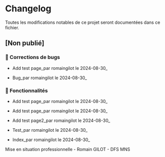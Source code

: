 # Changelog

Toutes les modifications notables de ce projet seront documentées dans ce fichier.

## [Non publié]

### 🐛 Corrections de bugs

- Add test page_par romaingilot le 2024-08-30_

- Bug_par romaingilot le 2024-08-30_


### 🚀 Fonctionnalités

- Add test page_par romaingilot le 2024-08-30_

- Add test page_par romaingilot le 2024-08-30_

- Add test page2_par romaingilot le 2024-08-30_

- Test_par romaingilot le 2024-08-30_

- Index_par romaingilot le 2024-08-30_


Mise en situation professionnelle - Romain GILOT - DFS MNS
